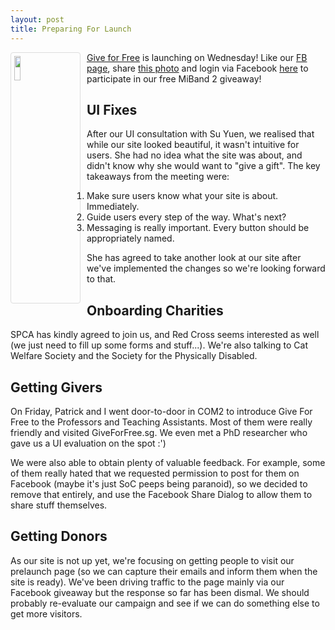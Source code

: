 ```yaml
---
layout: post
title: Preparing For Launch
---
```


<img style="min-width: 100px; width: 10%; float: left; border: 1px solid #ddd; border-radius: 4px; padding: 5px; margin-right: 10px" src="{{ site.url }}/images/gffluckydraw.jpg"> [Give for Free](https://giveforfree.sg/prelaunch) is launching on Wednesday! Like our [FB page](https://www.facebook.com/give4free/), share [this photo](https://www.facebook.com/give4free/photos/a.548057285396491.1073741830.525537414315145/548057185396501/) and login via Facebook <a href="https://giveforfree.sg/prelaunch">here</a> to participate in our free MiBand 2 giveaway!

## UI Fixes
After our UI consultation with Su Yuen, we realised that while our site looked beautiful, it wasn't intuitive for users. She had no idea what the site was about, and didn't know why she would want to "give a gift". The key takeaways from the meeting were:

1. Make sure users know what your site is about. Immediately.
2. Guide users every step of the way. What's next?
3. Messaging is really important. Every button should be appropriately named.

She has agreed to take another look at our site after we've implemented the changes so we're looking forward to that.

## Onboarding Charities
SPCA has kindly agreed to join us, and Red Cross seems interested as well (we just need to fill up some forms and stuff...). We're also talking to Cat Welfare Society and the Society for the Physically Disabled. 

## Getting Givers
On Friday, Patrick and I went door-to-door in COM2 to introduce Give For Free to the Professors and Teaching Assistants. Most of them were really friendly and visited GiveForFree.sg. We even met a PhD researcher who gave us a UI evaluation on the spot :')

We were also able to obtain plenty of valuable feedback. For example, some of them really hated that we requested permission to post for them on Facebook (maybe it's just SoC peeps being paranoid), so we decided to remove that entirely, and use the Facebook Share Dialog to allow them to share stuff themselves.

## Getting Donors
As our site is not up yet, we're focusing on getting people to visit our prelaunch page (so we can capture their emails and inform them when the site is ready). We've been driving traffic to the page mainly via our Facebook giveaway but the response so far has been dismal. We should probably re-evaluate our campaign and see if we can do something else to get more visitors.

